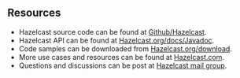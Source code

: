 
## Resources


-	Hazelcast source code can be found at [Github/Hazelcast](https://github.com/hazelcast/hazelcast).
-	Hazelcast API can be found at [Hazelcast.org/docs/Javadoc](http://www.hazelcast.org/docs/latest/javadoc/).
-	Code samples can be downloaded from [Hazelcast.org/download](http://hazelcast.org/download/).
-	More use cases and resources can be found at [Hazelcast.com](http://www.hazelcast.com).
-	Questions and discussions can be post at [Hazelcast mail group](https://groups.google.com/forum/#!forum/hazelcast).

<br> </br>




